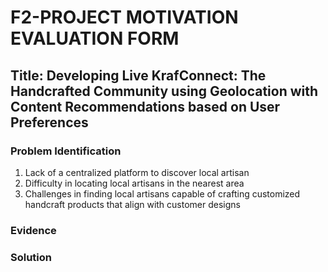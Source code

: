 # F2-PROJECT MOTIVATION EVALUATION FORM
## Title: Developing Live KrafConnect: The Handcrafted Community using Geolocation with Content Recommendations based on User Preferences
### Problem Identification
1. Lack of a centralized platform to discover local artisan
2. Difficulty in locating local artisans in the nearest area
3. Challenges in finding local artisans capable of crafting customized handcraft products that align with customer designs
### Evidence
### Solution
